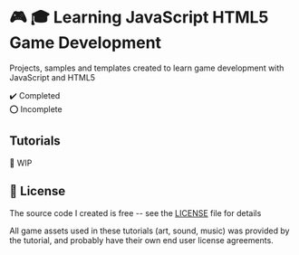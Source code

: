 # :video_game: :mortar_board: Learning JavaScript HTML5 Game Development

Projects, samples and templates created to learn game development with JavaScript and HTML5

:heavy_check_mark: Completed  
:o: Incomplete

## Tutorials

:construction: WIP

## :page_with_curl: License

The source code I created is free -- see the [LICENSE](LICENSE) file for details

All game assets used in these tutorials (art, sound, music) was provided by the tutorial, and probably have their own end user license agreements.
